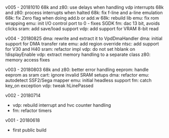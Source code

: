 v005 - 20181010
68k and z80: use delays when handling vdp interrupts
68k and z80: process interrupts when halted
68k: fix f-line and a-line emulation
68k: fix Zero flag when doing add.b or add.w
68k: rebuild lib
emu: fix rom wrapping
emu: init I/O control port to 0 - fixes SGDK
fm: dac 13 bit, avoids clicks
sram: add save/load support
vdp: add support for VRAM 8-bit read


v004 - 20180825
dma: rewrite and extract it to VpdDmaHandler
dma: initial support for DMA transfer rate
emu: add region override
ntsc: add support for V30 and H40
sram: refactor impl
vdp: do not set hblank on !displayEnable
vdp: extract memory handling to a separate class
z80: memory access fixes

v003 - 20180803
68k and z80: better error handling
eeprom: handle eeprom as sram
cart: ignore invalid SRAM setups
dma: refactor
emu: autodetect SSF2/Sega mapper
emu: initial headless support
fm: catch key_on exception
vdp: tweak hLinePassed

v002 - 20180714
- vdp: rebuild interrupt and hvc counter handling
- fm: refactor timers

v001 - 20180618
- first public build